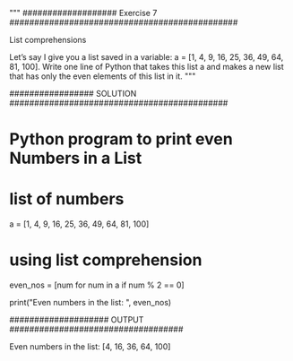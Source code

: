 


"""
###################   Exercise 7  ##############################################

List comprehensions

Let’s say I give you a list saved in a variable: a = [1, 4, 9, 16, 25, 36, 49, 64, 81, 100]. Write one line of Python that takes this list a and makes 
a new list that has only the even elements of this list in it.
"""

################# SOLUTION ############################################


# Python program to print even Numbers in a List
 
# list of numbers
a = [1, 4, 9, 16, 25, 36, 49, 64, 81, 100]
 
# using list comprehension
even_nos = [num for num in a if num % 2 == 0]
 
print("Even numbers in the list: ", even_nos)


#################### OUTPUT ###################################

Even numbers in the list:  [4, 16, 36, 64, 100]
